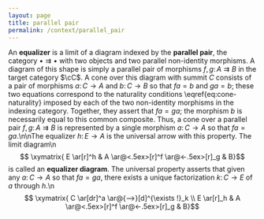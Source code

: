 ```yaml
---
layout: page
title: parallel pair
permalink: /context/parallel_pair
---
```

An **equalizer** is a limit of a diagram indexed by the **parallel pair**, the category $\bullet \rightrightarrows \bullet$ with two objects and two parallel non-identity morphisms. A diagram of this shape is simply a parallel pair of morphisms $f,g \colon A \rightrightarrows B$ in the target category $\cC$. A cone over this diagram with summit $C$ consists of a pair of morphisms $a \colon C \to A$ and $b \colon C \to B$ so that $fa = b$ and $ga = b$; these two equations correspond to the naturality conditions \eqref{eq:cone-naturality} imposed by each of the two non-identity morphisms in the indexing category. Together, they assert that $fa = ga$; the morphism $b$ is necessarily equal to this common composite. Thus, a cone over a parallel pair $f,g \colon A \rightrightarrows B$ is represented by a single morphism $a \colon C \to A$ so that $fa = ga$.\n\nThe equalizer $h \colon E \to A$ is the universal arrow with this property. The limit diagram\n$$ \xymatrix{  E \ar[r]^h & A \ar@<.5ex>[r]^f \ar@<-.5ex>[r]_g & B}$$ is  called an **equalizer diagram**. The universal property asserts that given any $a \colon C \to A$ so that $fa = ga$, there exists a unique factorization $k \colon C \to E$ of $a$ through $h$.\n$$ \xymatrix{ C \ar[dr]^a \ar@{-->}[d]^{\exists !}_k \\ E \ar[r]_h & A \ar@<.5ex>[r]^f \ar@<-.5ex>[r]_g & B}$$
